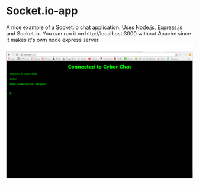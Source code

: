 # Socket.io-app
A nice example of a Socket.io chat application. Uses Node.js, Express.js and Socket.io. You can run it on http://localhost:3000 without Apache since it makes it's own node express server.
![alt text](https://github.com/addis16/Socket.io-app/blob/master/socket-io-chat.PNG)
